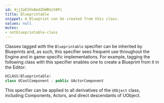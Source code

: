 ```yaml
---
id: 4jjZaEIHxBmdZbWBGzVAPi
title: Blueprintable
snippet: A Blueprint can be created from this class.
values: null
mutex:
- notblueprintable-class
---
```

Classes tagged with the `Blueprintable` specifier can be inherited by Blueprints and, as such, this specifier sees frequent use throughout the Engine and in game-specific implementations. For example, tagging the following class with this specifier enables one to create a Blueprint from it in the Editor:

```cpp
UCLASS(Blueprintable)
class UCoolComponent : public UActorComponent
```

This specifier can be applied to all derivatives of the `UObject` class, including Components, Actors, and direct descendants of UObject.
